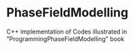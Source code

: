 # PhaseFieldModelling
C++ implementation of Codes illustrated in "ProgrammingPhaseFieldModelling" book
